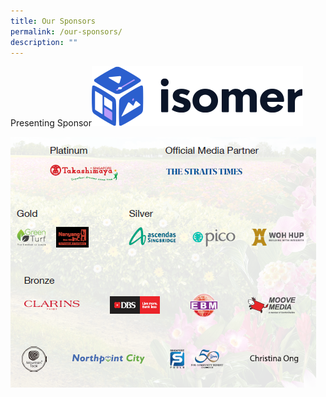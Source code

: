 ```yaml
---
title: Our Sponsors
permalink: /our-sponsors/
description: ""
---
```


Presenting Sponsor![](/images/isomer-logo.svg)

![](/images/sponsor2018_all.png)